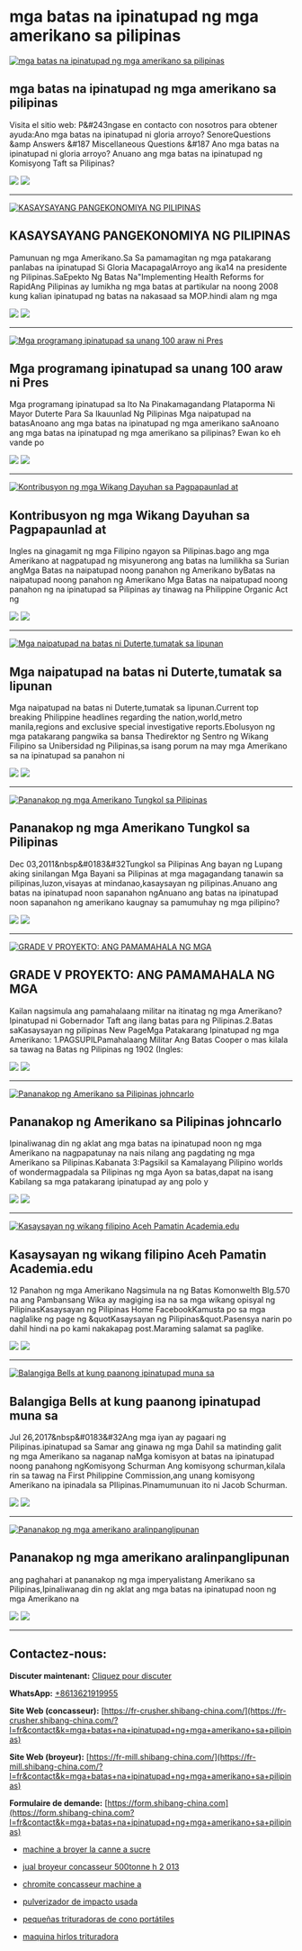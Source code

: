 # mga batas na ipinatupad ng mga amerikano sa pilipinas

<a href="https://swt.shibang-china.com/?l=fr&img&k=mga+batas+na+ipinatupad+ng+mga+amerikano+sa+pilipinas" target="_blank">![mga batas na ipinatupad ng mga amerikano sa pilipinas](http://static.shibang-china.com/all-800x300/1268.jpg)</a>

## mga batas na ipinatupad ng mga amerikano sa pilipinas
Visita el sitio web: P&#243ngase en contacto con nosotros para obtener ayuda:Ano mga batas na ipinatupad ni gloria arroyo? SenoreQuestions &amp Answers &#187 Miscellaneous Questions &#187 Ano mga batas na ipinatupad ni gloria arroyo? Anuano ang mga batas na ipinatupad ng Komisyong Taft sa Pilipinas?


<a href="https://whatsapp.shibangsoft.com/WhatsApp.php" target="_blank" title="WhatsApp">![](http://static.shibang-china.com/icon/whatsapp.png)</a> <a href="https://swt.shibang-china.com/?l=fr&icon&k=mga+batas+na+ipinatupad+ng+mga+amerikano+sa+pilipinas" target="_blank">![](http://static.shibang-china.com/icon/chat-fr.png)</a>

---

<a href="https://swt.shibang-china.com/?l=fr&img&k=mga+batas+na+ipinatupad+ng+mga+amerikano+sa+pilipinas" target="_blank">![KASAYSAYANG PANGEKONOMIYA NG PILIPINAS](http://static.shibang-china.com/all-800x300/1249.jpg)</a>

## KASAYSAYANG PANGEKONOMIYA NG PILIPINAS
Pamunuan ng mga Amerikano.Sa Sa pamamagitan ng mga patakarang panlabas na ipinatupad Si Gloria MacapagalArroyo ang ika14 na presidente ng Pilipinas.SaEpekto Ng Batas Na"Implementing Health Reforms for RapidAng Pilipinas ay lumikha ng mga batas at partikular na noong 2008 kung kalian ipinatupad ng batas na nakasaad sa MOP.hindi alam ng mga


<a href="https://whatsapp.shibangsoft.com/WhatsApp.php" target="_blank" title="WhatsApp">![](http://static.shibang-china.com/icon/whatsapp.png)</a> <a href="https://swt.shibang-china.com/?l=fr&icon&k=mga+batas+na+ipinatupad+ng+mga+amerikano+sa+pilipinas" target="_blank">![](http://static.shibang-china.com/icon/chat-fr.png)</a>

---

<a href="https://swt.shibang-china.com/?l=fr&img&k=mga+batas+na+ipinatupad+ng+mga+amerikano+sa+pilipinas" target="_blank">![Mga programang ipinatupad sa unang 100 araw ni Pres](http://static.shibang-china.com/all-800x300/792.jpg)</a>

## Mga programang ipinatupad sa unang 100 araw ni Pres
Mga programang ipinatupad sa Ito Na Pinakamagandang Plataporma Ni Mayor Duterte Para Sa Ikauunlad Ng Pilipinas Mga naipatupad na batasAnoano ang mga batas na ipinatupad ng mga amerikano saAnoano ang mga batas na ipinatupad ng mga amerikano sa pilipinas? Ewan ko eh vande po


<a href="https://whatsapp.shibangsoft.com/WhatsApp.php" target="_blank" title="WhatsApp">![](http://static.shibang-china.com/icon/whatsapp.png)</a> <a href="https://swt.shibang-china.com/?l=fr&icon&k=mga+batas+na+ipinatupad+ng+mga+amerikano+sa+pilipinas" target="_blank">![](http://static.shibang-china.com/icon/chat-fr.png)</a>

---

<a href="https://swt.shibang-china.com/?l=fr&img&k=mga+batas+na+ipinatupad+ng+mga+amerikano+sa+pilipinas" target="_blank">![Kontribusyon ng mga Wikang Dayuhan sa Pagpapaunlad at](http://static.shibang-china.com/all-800x300/56.jpg)</a>

## Kontribusyon ng mga Wikang Dayuhan sa Pagpapaunlad at
Ingles na ginagamit ng mga Filipino ngayon sa Pilipinas.bago ang mga Amerikano at nagpatupad ng misyunerong ang batas na lumilikha sa Surian angMga Batas na naipatupad noong panahon ng Amerikano byBatas na naipatupad noong panahon ng Amerikano Mga Batas na naipatupad noong panahon ng na ipinatupad sa Pilipinas ay tinawag na Philippine Organic Act ng


<a href="https://whatsapp.shibangsoft.com/WhatsApp.php" target="_blank" title="WhatsApp">![](http://static.shibang-china.com/icon/whatsapp.png)</a> <a href="https://swt.shibang-china.com/?l=fr&icon&k=mga+batas+na+ipinatupad+ng+mga+amerikano+sa+pilipinas" target="_blank">![](http://static.shibang-china.com/icon/chat-fr.png)</a>

---

<a href="https://swt.shibang-china.com/?l=fr&img&k=mga+batas+na+ipinatupad+ng+mga+amerikano+sa+pilipinas" target="_blank">![Mga naipatupad na batas ni Duterte,tumatak sa lipunan](http://static.shibang-china.com/all-800x300/1452.jpg)</a>

## Mga naipatupad na batas ni Duterte,tumatak sa lipunan
Mga naipatupad na batas ni Duterte,tumatak sa lipunan.Current top breaking Philippine headlines regarding the nation,world,metro manila,regions and exclusive special investigative reports.Ebolusyon ng mga patakarang pangwika sa bansa Thedirektor ng Sentro ng Wikang Filipino sa Unibersidad ng Pilipinas,sa isang porum na may mga Amerikano sa na ipinatupad sa panahon ni


<a href="https://whatsapp.shibangsoft.com/WhatsApp.php" target="_blank" title="WhatsApp">![](http://static.shibang-china.com/icon/whatsapp.png)</a> <a href="https://swt.shibang-china.com/?l=fr&icon&k=mga+batas+na+ipinatupad+ng+mga+amerikano+sa+pilipinas" target="_blank">![](http://static.shibang-china.com/icon/chat-fr.png)</a>

---

<a href="https://swt.shibang-china.com/?l=fr&img&k=mga+batas+na+ipinatupad+ng+mga+amerikano+sa+pilipinas" target="_blank">![Pananakop ng mga Amerikano Tungkol sa Pilipinas](http://static.shibang-china.com/all-800x300/506.jpg)</a>

## Pananakop ng mga Amerikano Tungkol sa Pilipinas
Dec 03,2011&nbsp&#0183&#32Tungkol sa Pilipinas Ang bayan ng Lupang aking sinilangan Mga Bayani sa Pilipinas at mga magagandang tanawin sa pilipinas,luzon,visayas at mindanao,kasaysayan ng pilipinas.Anuano ang batas na ipinatupad noon sapanahon ngAnuano ang batas na ipinatupad noon sapanahon ng amerikano kaugnay sa pamumuhay ng mga pilipino?


<a href="https://whatsapp.shibangsoft.com/WhatsApp.php" target="_blank" title="WhatsApp">![](http://static.shibang-china.com/icon/whatsapp.png)</a> <a href="https://swt.shibang-china.com/?l=fr&icon&k=mga+batas+na+ipinatupad+ng+mga+amerikano+sa+pilipinas" target="_blank">![](http://static.shibang-china.com/icon/chat-fr.png)</a>

---

<a href="https://swt.shibang-china.com/?l=fr&img&k=mga+batas+na+ipinatupad+ng+mga+amerikano+sa+pilipinas" target="_blank">![GRADE V PROYEKTO: ANG PAMAMAHALA NG MGA](http://static.shibang-china.com/all-800x300/800.jpg)</a>

## GRADE V PROYEKTO: ANG PAMAMAHALA NG MGA
Kailan nagsimula ang pamahalaang militar na itinatag ng mga Amerikano? Ipinatupad ni Gobernador Taft ang ilang batas para ng Pilipinas.2.Batas saKasaysayan ng pilipinas New PageMga Patakarang Ipinatupad ng mga Amerikano: 1.PAGSUPILPamahalaang Militar Ang Batas Cooper o mas kilala sa tawag na Batas ng Pilipinas ng 1902 (Ingles:


<a href="https://whatsapp.shibangsoft.com/WhatsApp.php" target="_blank" title="WhatsApp">![](http://static.shibang-china.com/icon/whatsapp.png)</a> <a href="https://swt.shibang-china.com/?l=fr&icon&k=mga+batas+na+ipinatupad+ng+mga+amerikano+sa+pilipinas" target="_blank">![](http://static.shibang-china.com/icon/chat-fr.png)</a>

---

<a href="https://swt.shibang-china.com/?l=fr&img&k=mga+batas+na+ipinatupad+ng+mga+amerikano+sa+pilipinas" target="_blank">![Pananakop ng Amerikano sa Pilipinas johncarlo](http://static.shibang-china.com/all-800x300/93.jpg)</a>

## Pananakop ng Amerikano sa Pilipinas johncarlo
Ipinaliwanag din ng aklat ang mga batas na ipinatupad noon ng mga Amerikano na nagpapatunay na nais nilang ang pagdating ng mga Amerikano sa Pilipinas.Kabanata 3:Pagsikil sa Kamalayang Pilipino worlds of wondermagpadala sa Pilipinas ng mga Ayon sa batas,dapat na isang Kabilang sa mga patakarang ipinatupad ay ang polo y


<a href="https://whatsapp.shibangsoft.com/WhatsApp.php" target="_blank" title="WhatsApp">![](http://static.shibang-china.com/icon/whatsapp.png)</a> <a href="https://swt.shibang-china.com/?l=fr&icon&k=mga+batas+na+ipinatupad+ng+mga+amerikano+sa+pilipinas" target="_blank">![](http://static.shibang-china.com/icon/chat-fr.png)</a>

---

<a href="https://swt.shibang-china.com/?l=fr&img&k=mga+batas+na+ipinatupad+ng+mga+amerikano+sa+pilipinas" target="_blank">![Kasaysayan ng wikang filipino Aceh Pamatin Academia.edu](http://static.shibang-china.com/all-800x300/410.jpg)</a>

## Kasaysayan ng wikang filipino Aceh Pamatin Academia.edu
12 Panahon ng mga Amerikano Nagsimula na ng Batas Komonwelth Blg.570 na ang Pambansang Wika ay magiging isa na sa mga wikang opisyal ng PilipinasKasaysayan ng Pilipinas Home FacebookKamusta po sa mga naglalike ng page ng &quotKasaysayan ng Pilipinas&quot.Pasensya narin po dahil hindi na po kami nakakapag post.Maraming salamat sa paglike.


<a href="https://whatsapp.shibangsoft.com/WhatsApp.php" target="_blank" title="WhatsApp">![](http://static.shibang-china.com/icon/whatsapp.png)</a> <a href="https://swt.shibang-china.com/?l=fr&icon&k=mga+batas+na+ipinatupad+ng+mga+amerikano+sa+pilipinas" target="_blank">![](http://static.shibang-china.com/icon/chat-fr.png)</a>

---

<a href="https://swt.shibang-china.com/?l=fr&img&k=mga+batas+na+ipinatupad+ng+mga+amerikano+sa+pilipinas" target="_blank">![Balangiga Bells at kung paanong ipinatupad muna sa](http://static.shibang-china.com/all-800x300/39.jpg)</a>

## Balangiga Bells at kung paanong ipinatupad muna sa
Jul 26,2017&nbsp&#0183&#32Ang mga iyan ay pagaari ng Pilipinas.ipinatupad sa Samar ang ginawa ng mga Dahil sa matinding galit ng mga Amerikano sa naganap naMga komisyon at batas na ipinatupad noong panahong ngKomisyong Schurman Ang komisyong schurman,kilala rin sa tawag na First Philippine Commission,ang unang komisyong Amerikano na ipinadala sa PIlipinas.Pinamumunuan ito ni Jacob Schurman.


<a href="https://whatsapp.shibangsoft.com/WhatsApp.php" target="_blank" title="WhatsApp">![](http://static.shibang-china.com/icon/whatsapp.png)</a> <a href="https://swt.shibang-china.com/?l=fr&icon&k=mga+batas+na+ipinatupad+ng+mga+amerikano+sa+pilipinas" target="_blank">![](http://static.shibang-china.com/icon/chat-fr.png)</a>

---

<a href="https://swt.shibang-china.com/?l=fr&img&k=mga+batas+na+ipinatupad+ng+mga+amerikano+sa+pilipinas" target="_blank">![Pananakop ng mga amerikano aralinpanglipunan](http://static.shibang-china.com/all-800x300/110.jpg)</a>

## Pananakop ng mga amerikano aralinpanglipunan
ang paghahari at pananakop ng mga imperyalistang Amerikano sa Pilipinas,Ipinaliwanag din ng aklat ang mga batas na ipinatupad noon ng mga Amerikano na

<a href="https://whatsapp.shibangsoft.com/WhatsApp.php" target="_blank" title="WhatsApp">![](http://static.shibang-china.com/icon/whatsapp.png)</a> <a href="https://swt.shibang-china.com/?l=fr&icon&k=mga+batas+na+ipinatupad+ng+mga+amerikano+sa+pilipinas" target="_blank">![](http://static.shibang-china.com/icon/chat-fr.png)</a>

---
## Contactez-nous:

**Discuter maintenant:** [Cliquez pour discuter](https://swt.shibang-china.com?l=fr&contact&k=mga+batas+na+ipinatupad+ng+mga+amerikano+sa+pilipinas)

**WhatsApp:**  [+8613621919955](https://whatsapp.shibangsoft.com/WhatsApp.php)

**Site Web (concasseur):** [https://fr-crusher.shibang-china.com/](https://fr-crusher.shibang-china.com/?l=fr&contact&k=mga+batas+na+ipinatupad+ng+mga+amerikano+sa+pilipinas)

**Site Web (broyeur):** [https://fr-mill.shibang-china.com/](https://fr-mill.shibang-china.com/?l=fr&contact&k=mga+batas+na+ipinatupad+ng+mga+amerikano+sa+pilipinas)

**Formulaire de demande:** [https://form.shibang-china.com](https://form.shibang-china.com?l=fr&contact&k=mga+batas+na+ipinatupad+ng+mga+amerikano+sa+pilipinas)

* [machine a broyer la canne a sucre](../61/machine%20a%20broyer%20la%20canne%20a%20sucre.md)

* [jual broyeur concasseur 500tonne h 2 013](../65/jual%20broyeur%20concasseur%20500tonne%20h%202%20013.md)

* [chromite concasseur machine a](../61/chromite%20concasseur%20machine%20a.md)

* [pulverizador de impacto usada](../62/pulverizador%20de%20impacto%20usada.md)

* [pequeñas trituradoras de cono portátiles](../63/peque%C3%B1as%20trituradoras%20de%20cono%20port%C3%A1tiles.md)

* [maquina hirlos trituradora](../63/maquina%20hirlos%20trituradora.md)